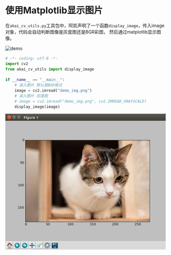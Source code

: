 
# 使用Matplotlib显示图片


在`akai_cv_utils.py`工具包中，阿凯声明了一个函数`display_image`，传入image对象，代码会自动判断图像是灰度图还是BGR彩图， 然后通过matplotlib显示图像。 


![demo](./image/demo_img.jpg)
```python
# -*- coding: utf-8 -*- 
import cv2
from akai_cv_utils import display_image

if __name__ == "__main__":
    # 读入图片 默认是BGR格式
    image = cv2.imread("demo_img.png")
    # 读入图片 灰度图 
    # image = cv2.imread("demo_img.png", cv2.IMREAD_GRAYSCALE)
    display_image(image)
```

![图片展示](./cat-matplotlib-show.png)